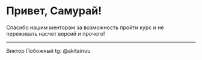 # Привет, Самурай! 
Спасибо нашим менторам за возможность пройти курс и не переживать насчет версий и прочего!
______________________
Виктор Побожный
tg: @akitainuu